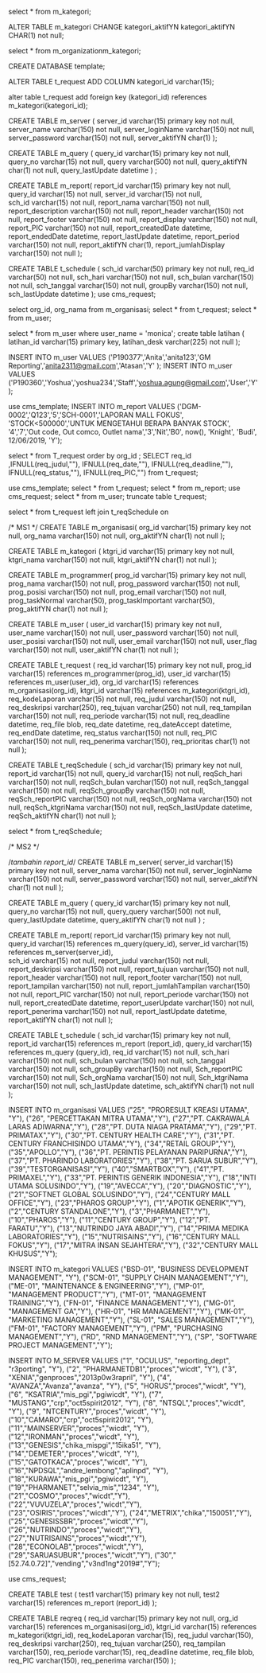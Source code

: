 select * from m_kategori;

ALTER TABLE m_kategori
CHANGE kategori_aktifYN kategori_aktifYN
CHAR(1) not null;

select * from m_organizationm_kategori;

CREATE DATABASE template;

ALTER TABLE t_request
ADD COLUMN kategori_id varchar(15);

alter table t_request
add foreign key (kategori_id) references m_kategori(kategori_id);

CREATE TABLE m_server (
	server_id varchar(15) primary key not null,
    server_name varchar(150) not null,
    server_loginName varchar(150) not null,
    server_password varchar(150) not null,
    server_aktifYN char(1)
);


CREATE TABLE m_query (
	query_id varchar(15) primary key not null,
    query_no varchar(15) not null,
    query varchar(500) not null,
    query_aktifYN char(1) not null,
    query_lastUpdate datetime
) ;

CREATE TABLE m_report(
	report_id varchar(15) primary key not null,
    query_id varchar(15) not null,
    server_id varchar(15) not null,  
    sch_id varchar(15) not null,
    report_nama varchar(150) not null,
    report_description varchar(150) not null,
    report_header varchar(150) not null,
    report_footer varchar(150) not null,
    report_display varchar(150) not null,
    report_PIC varchar(150) not null,
    report_createdDate datetime,
    report_endedDate datetime,
    report_lastUpdate datetime,
    report_period varchar(150) not null,
    report_aktifYN char(1),
    report_jumlahDisplay varchar(150) not null
);

CREATE TABLE t_schedule (
	sch_id varchar(50) primary key not null,
    req_id varchar(50) not null,
    sch_hari varchar(150) not null,
    sch_bulan varchar(150) not null,
    sch_tanggal varchar(150) not null,
    groupBy varchar(150) not null,
    sch_lastUpdate datetime
);
use cms_request;

select org_id, org_nama from m_organisasi;
select * from t_request;
select * from m_user;

select * from m_user where user_name = 'monica';
create table latihan (
	latihan_id varchar(15) primary key,
    latihan_desk varchar(225) not null
);

INSERT INTO m_user VALUES ('P190377','Anita','anita123','GM Reporting','anita2311@gmail.com','Atasan','Y' );
INSERT INTO m_user VALUES ('P190360','Yoshua','yoshua234','Staff','yoshua.agung@gmail.com','User','Y' );

use cms_template;
INSERT INTO m_report VALUES 
('DGM-0002','Q123','5','SCH-0001','LAPORAN MALL FOKUS',
'STOCK<500000','UNTUK MENGETAHUI BERAPA BANYAK STOCK',
'4','7','Out code, Out comco, Outlet nama','3','Nit','B0',
now(), 'Knight', 'Budi', 12/06/2019, 'Y');


select * from T_request order by org_id ;
SELECT req_id ,IFNULL(req_judul,""), IFNULL(req_date,""),
IFNULL(req_deadline,""), IFNULL(req_status,""), IFNULL(req_PIC,"")
from t_request;

use cms_template;
select * from t_request;
select * from m_report;
use cms_request;
select * from m_user;
truncate table t_request;

select * from t_request 
left join t_reqSchedule
on 



/*                      MS1              */
CREATE TABLE m_organisasi(
	org_id varchar(15) primary key not null,
    org_nama varchar(150) not null,
    org_aktifYN char(1) not null
);

CREATE TABLE m_kategori (
	ktgri_id varchar(15) primary key not null,
    ktgri_nama varchar(150) not null,
    ktgri_aktifYN char(1) not null
);

CREATE TABLE m_programmer(
	prog_id varchar(15) primary key not null,
    prog_nama varchar(150) not null,
    prog_password varchar(150) not null,
    prog_posisi varchar(150) not null,
    prog_email varchar(150) not null,
    prog_taskNormal varchar(50),
    prog_taskImportant varchar(50),
    prog_aktifYN char(1) not null
);

CREATE TABLE m_user (
	user_id varchar(15) primary key not null,
    user_name varchar(150) not null,
    user_password varchar(150) not null,
    user_posisi varchar(150) not null,
    user_email varchar(150) not null,
    user_flag varchar(150) not null,
    user_aktifYN char(1) not null
);

CREATE TABLE t_request (
	req_id varchar(15) primary key not null,
    prog_id varchar(15) references m_programmer(prog_id),
	user_id varchar(15) references m_user(user_id),
    org_id varchar(15) references m_organisasi(org_id),
    ktgri_id varchar(15) references m_kategori(ktgri_id),
    req_kodeLaporan varchar(15) not null,
    req_judul varchar(150) not null,
    req_deskripsi varchar(250),
    req_tujuan varchar(250) not null,
    req_tampilan varchar(150) not null,
    req_periode varchar(15) not null,
    req_deadline datetime,
    req_file blob,
    req_date datetime,
    req_dateAccept datetime,
    req_endDate datetime,
    req_status varchar(150) not null,
    req_PIC varchar(150) not null,
	req_penerima varchar(150),
    req_prioritas char(1) not null
);

CREATE TABLE t_reqSchedule (
	sch_id varchar(15) primary key not null,
    report_id varchar(15) not null,
    query_id varchar(15) not null,
    reqSch_hari varchar(150) not null,
    reqSch_bulan varchar(150) not null,
    reqSch_tanggal varchar(150) not null,
    reqSch_groupBy varchar(150) not null,
    reqSch_reportPIC varchar(150) not null,
    reqSch_orgNama varchar(150) not null,
    reqSch_ktgriNama varchar(150) not null,
    reqSch_lastUpdate datetime,
    reqSch_aktifYN char(1) not null
);

select * from t_reqSchedule;


/*                 MS2               */

/*tambahin report_id*/
CREATE TABLE m_server(
	server_id varchar(15) primary key not null,
    server_nama varchar(150) not null,
    server_loginName varchar(150) not null,
    server_password varchar(150) not null,
    server_aktifYN char(1) not null
);

CREATE TABLE m_query (
	query_id varchar(15) primary key not null,
    query_no varchar(15) not null,
    query_query varchar(500) not null,
    query_lastUpdate datetime,
    query_aktifYN char(1) not null
) ;

CREATE TABLE m_report(
	report_id varchar(15) primary key not null,
    query_id varchar(15) references m_query(query_id),
    server_id varchar(15) references m_server(server_id),  
    sch_id varchar(15) not null,
    report_judul varchar(150) not null,
    report_deskripsi varchar(150) not null,
    report_tujuan varchar(150) not null,
    report_header varchar(150) not null,
    report_footer varchar(150) not null,
    report_tampilan varchar(150) not null,
	report_jumlahTampilan varchar(150) not null,
    report_PIC varchar(150) not null,
	report_periode varchar(150) not null,
    report_createdDate datetime,
    report_userUpdate varchar(150) not null,
    report_penerima varchar(150) not null,
    report_lastUpdate datetime,
    report_aktifYN char(1) not null
);

CREATE TABLE t_schedule (
	sch_id varchar(15) primary key not null,
    report_id varchar(15) references m_report (report_id),
    query_id varchar(15) references m_query (query_id),
    req_id varchar(15) not null,
    sch_hari varchar(150) not null,
    sch_bulan varchar(150) not null,
    sch_tanggal varchar(150) not null,
    sch_groupBy varchar(150) not null,
    Sch_reportPIC varchar(150) not null,
    Sch_orgNama varchar(150) not null,
    Sch_ktgriNama varchar(150) not null,
    sch_lastUpdate datetime,
    sch_aktifYN char(1) not null
);

INSERT INTO m_organisasi VALUES 
("25", "PRORESULT KREASI UTAMA", "Y"),
("26", "PERCETTAKAN MITRA UTAMA","Y"),
("27","PT. CAKRAWALA LARAS ADIWARNA","Y"),
("28","PT. DUTA NIAGA PRATAMA","Y"),
("29","PT. PRIMATAX","Y"),
("30","PT. CENTURY HEALTH CARE","Y"),
("31","PT. CENTURY FRANCHISINDO UTAMA","Y"),
("34","RETAIL GROUP","Y"),
("35","APOLLO","Y"),
("36","PT. PERINTIS PELAYANAN PARIPURNA","Y"),
("37","PT. PHARINDO LABORATORIES","Y"),
("38","PT. SARUA SUBUR","Y"),
("39","TESTORGANISASI","Y"),
("40","SMARTBOX","Y"),
("41","PT. PRIMAXEL","Y"),
("33","PT. PERINTIS GENERIK INDONESIA","Y"),
("18","INTI UTAMA SOLUSINDO","Y"),
("19","AVECCA","Y"),
("20","DIAGNOSTIC","Y"),
("21","SOFTNET GLOBAL SOLUSINDO","Y"),
("24","CENTURY MALL OFFICE","Y"),
("23","PHAROS GROUP","Y"),
("1","APOTIK GENERIK","Y"),
("2","CENTURY STANDALONE","Y"),
("3","PHARMANET","Y"),
("10","PHAROS","Y"),
("11","CENTURY GROUP","Y"),
("12","PT. FARATU","Y"),
("13","NUTRINDO JAYA ABADI","Y"),
("14","PRIMA MEDIKA LABORATORIES","Y"),
("15","NUTRISAINS","Y"),
("16","CENTURY MALL FOKUS","Y"),
("17","MITRA INSAN SEJAHTERA","Y"),
("32","CENTURY MALL KHUSUS","Y");

INSERT INTO m_kategori VALUES 
("BSD-01", "BUSINESS DEVELOPMENT MANAGEMENT", "Y"),
("SCM-01", "SUPPLY CHAIN MANAGEMENT","Y"),
("ME-01", "MAINTENANCE & ENGINEERING","Y"),
("MP-01", "MANAGEMENT PRODUCT","Y"),
("MT-01", "MANAGEMENT TRAINING","Y"),
("FN-01", "FINANCE MANAGEMENT","Y"),
("MG-01", "MANAGEMENT GA","Y"),
("HR-01", "HR MANAGEMENT","Y"),
("MK-01", "MARKETING MANAGEMENT","Y"),
("SL-01", "SALES MANAGEMENT","Y"),
("FM-01", "FACTORY MANAGEMENT","Y"),
("PM", "PURCHASING MANAGEMENT","Y"),
("RD", "RND MANAGEMENT","Y"),
("SP", "SOFTWARE PROJECT MANAGEMENT","Y");

INSERT INTO M_SERVER VALUES 
("1", "OCULUS", "reporting_dept", "r3porting", "Y"),
("2", "PHARMANETDB1","proces","wicdt", "Y"),
("3", "XENIA","genproces","2013p0w3rapril", "Y"),
("4", "AVANZA","Avanza","avanza", "Y"),
("5", "HORUS","proces","wicdt", "Y"),
("6", "KSATRIA","mis_pgi","pgiwicdt", "Y"),
("7", "MUSTANG","crp","oct5spirit2012", "Y"),
("8", "NTSQL","proces","wicdt", "Y"),
("9", "NTCENTURY","proces","wicdt", "Y"),
("10","CAMARO","crp","oct5spirit2012", "Y"),
("11","MAINSERVER","proces","wicdt", "Y"),
("12","IRONMAN","proces","wicdt", "Y"),
("13","GENESIS","chika_mispgi","15ika51", "Y"),
("14","DEMETER","proces","wicdt", "Y"),
("15","GATOTKACA","proces","wicdt", "Y"),
("16","NPDSQL","andre_lembong","aplinpd", "Y"),
("18","KURAWA","mis_pgi","pgiwicdt", "Y"),
("19","PHARMANET","selvia_mis","1234", "Y"),
("21","COSMO","proces","wicdt","Y"),
("22","VUVUZELA","proces","wicdt","Y"),
("23","OSIRIS","proces","wicdt","Y"),
("24","METRIX","chika","150051","Y"),
("25","GENESISSBR","proces","wicdt","Y"),
("26","NUTRINDO","proces","wicdt","Y"),
("27","NUTRISAINS","proces","wicdt","Y"),
("28","ECONOLAB","proces","wicdt","Y"),
("29","SARUASUBUR","proces","wicdt","Y"),
("30","[52.74.0.72]","vending","v3nd1ng*2019#","Y");

use cms_request;


CREATE TABLE test (
	test1 varchar(15) primary key not null,
    test2 varchar(15) references m_report (report_id)
);

CREATE TABLE reqreq (
	req_id varchar(15) primary key not null,
    org_id varchar(15) references m_organisasi(org_id),
    ktgri_id varchar(15) references m_kategori(ktgri_id),
    req_kodeLaporan varchar(15),
    req_judul varchar(150),
    req_deskripsi varchar(250),
    req_tujuan varchar(250),
    req_tampilan varchar(150),
    req_periode varchar(15),
    req_deadline datetime,
    req_file blob,
    req_PIC varchar(150),
	req_penerima varchar(150)
);
